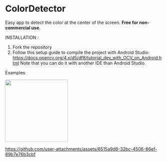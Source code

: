 # ColorDetector
Easy app to detect the color at the center of the screen.
**Free for non-commercial use.**

INSTALLATION : 

1. Fork the repository
2. Follow this setup guide to compile the project with Android Studio: https://docs.opencv.org/4.x/d5/df8/tutorial_dev_with_OCV_on_Android.html
Note that you can do it with another IDE than Android Studio.

Examples

<img src="https://github.com/user-attachments/assets/9f13b814-2b4a-4ff8-afe8-1f22a41f1bf2" width="200">  

https://github.com/user-attachments/assets/6515a9d6-32bc-4506-86ef-89b7e76b3cbf



